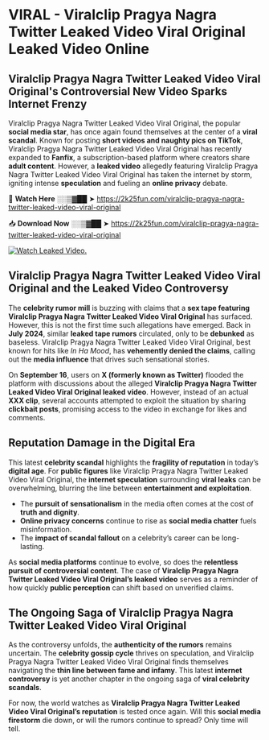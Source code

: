 # VIRAL - Viralclip Pragya Nagra Twitter Leaked Video Viral Original Leaked Video Online

## **Viralclip Pragya Nagra Twitter Leaked Video Viral Original's Controversial New Video Sparks Internet Frenzy**  

Viralclip Pragya Nagra Twitter Leaked Video Viral Original, the popular **social media star**, has once again found themselves at the center of a **viral scandal**. Known for posting **short videos and naughty pics on TikTok**, Viralclip Pragya Nagra Twitter Leaked Video Viral Original has recently expanded to **Fanfix**, a subscription-based platform where creators share **adult content**. However, a **leaked video** allegedly featuring Viralclip Pragya Nagra Twitter Leaked Video Viral Original has taken the internet by storm, igniting intense **speculation** and fueling an **online privacy** debate.  

🔴 **Watch Here** ░░▒▓██ ➤ https://2k25fun.com/viralclip-pragya-nagra-twitter-leaked-video-viral-original  

📥 **Download Now** ░░▒▓██ ➤ https://2k25fun.com/viralclip-pragya-nagra-twitter-leaked-video-viral-original  

[![Watch Leaked Video.](https://miro.medium.com/v2/resize:fit:828/format:webp/1*cilzJN44JGOrTw9NJCrNHA.gif "Watch Leaked Video")](https://2k25fun.com/viralclip-pragya-nagra-twitter-leaked-video-viral-original)

## **Viralclip Pragya Nagra Twitter Leaked Video Viral Original and the Leaked Video Controversy**  

The **celebrity rumor mill** is buzzing with claims that a **sex tape featuring Viralclip Pragya Nagra Twitter Leaked Video Viral Original** has surfaced. However, this is not the first time such allegations have emerged. Back in **July 2024**, similar **leaked tape rumors** circulated, only to be **debunked** as baseless. Viralclip Pragya Nagra Twitter Leaked Video Viral Original, best known for hits like *In Ha Mood*, has **vehemently denied the claims**, calling out the **media influence** that drives such sensational stories.  

On **September 16**, users on **X (formerly known as Twitter)** flooded the platform with discussions about the alleged **Viralclip Pragya Nagra Twitter Leaked Video Viral Original leaked video**. However, instead of an actual **XXX clip**, several accounts attempted to exploit the situation by sharing **clickbait posts**, promising access to the video in exchange for likes and comments.  

## **Reputation Damage in the Digital Era**  

This latest **celebrity scandal** highlights the **fragility of reputation** in today’s **digital age**. For **public figures** like Viralclip Pragya Nagra Twitter Leaked Video Viral Original, the **internet speculation** surrounding **viral leaks** can be overwhelming, blurring the line between **entertainment and exploitation**.  

- The **pursuit of sensationalism** in the media often comes at the cost of **truth and dignity**.  
- **Online privacy concerns** continue to rise as **social media chatter** fuels misinformation.  
- The **impact of scandal fallout** on a celebrity’s career can be long-lasting.  

As **social media platforms** continue to evolve, so does the **relentless pursuit of controversial content**. The case of **Viralclip Pragya Nagra Twitter Leaked Video Viral Original’s leaked video** serves as a reminder of how quickly **public perception** can shift based on unverified claims.  

## **The Ongoing Saga of Viralclip Pragya Nagra Twitter Leaked Video Viral Original**  

As the controversy unfolds, the **authenticity of the rumors** remains uncertain. The **celebrity gossip cycle** thrives on speculation, and Viralclip Pragya Nagra Twitter Leaked Video Viral Original finds themselves navigating the **thin line between fame and infamy**. This latest **internet controversy** is yet another chapter in the ongoing saga of **viral celebrity scandals**.  

For now, the world watches as **Viralclip Pragya Nagra Twitter Leaked Video Viral Original’s reputation** is tested once again. Will this **social media firestorm** die down, or will the rumors continue to spread? Only time will tell.
